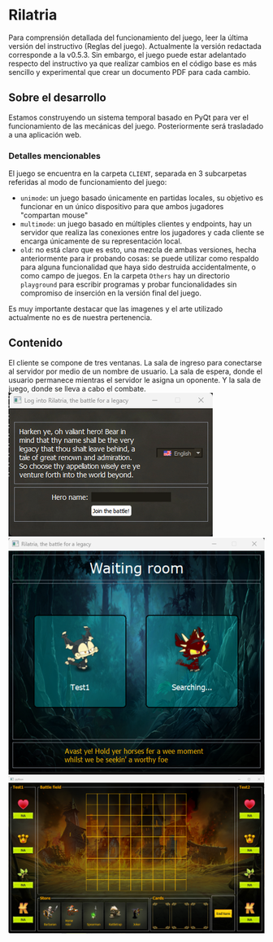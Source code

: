# Rilatria
Para comprensión detallada del funcionamiento del juego, leer la última versión del instructivo (Reglas del juego). Actualmente la versión redactada corresponde a la v0.5.3. Sin embargo, el juego puede estar adelantado respecto del instructivo ya que realizar cambios en el código base es más sencillo y experimental que crear un documento PDF para cada cambio.

## Sobre el desarrollo
Estamos construyendo un sistema temporal basado en PyQt para ver el funcionamiento de las mecánicas del juego. Posteriormente será trasladado a una aplicación web.

### Detalles mencionables
El juego se encuentra en la carpeta `CLIENT`, separada en 3 subcarpetas referidas al modo de funcionamiento del juego:

- `unimode`: un juego basado únicamente en partidas locales, su objetivo es funcionar en un único dispositivo para que ambos jugadores "compartan mouse"
- `multimode`: un juego basado en múltiples clientes y endpoints, hay un servidor que realiza las conexiones entre los jugadores y cada cliente se encarga únicamente de su representación local.
- `old`: no está claro que es esto, una mezcla de ambas versiones, hecha anteriormente para ir probando cosas: se puede utilizar como respaldo para alguna funcionalidad que haya sido destruida accidentalmente, o como campo de juegos.
En la carpeta `Others` hay un directorio `playground` para escribir programas y probar funcionalidades sin compromiso de inserción en la versión final del juego.

Es muy importante destacar que las imagenes y el arte utilizado actualmente no es de nuestra pertenencia.

## Contenido
El cliente se compone de tres ventanas. La sala de ingreso para conectarse al servidor por medio de un nombre de usuario. La sala de espera, donde el usuario permanece mientras el servidor le asigna un oponente. Y la sala de juego, donde se lleva a cabo el combate.
![](Others/captura_ventana_login.png "Sala de ingreso")
![](Others/captura_ventana_espera.png "Sala de espera")
![](Others/captura_ventana_juego.png "Sala de juego")